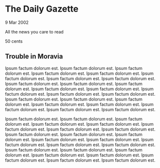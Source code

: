# The Daily Gazette

9 Mar 2002

All the news you care to read

50 cents

Trouble in Moravia
------------------

Ipsum factum dolorum est. Ipsum factum dolorum est. Ipsum factum dolorum
est. Ipsum factum dolorum est. Ipsum factum dolorum est. Ipsum factum
dolorum est. Ipsum factum dolorum est. Ipsum factum dolorum est. Ipsum
factum dolorum est. Ipsum factum dolorum est. Ipsum factum dolorum est.
Ipsum factum dolorum est. Ipsum factum dolorum est. Ipsum factum dolorum
est. Ipsum factum dolorum est. Ipsum factum dolorum est. Ipsum factum
dolorum est. Ipsum factum dolorum est. Ipsum factum dolorum est. Ipsum
factum dolorum est. Ipsum factum dolorum est. Ipsum factum dolorum est.
Ipsum factum dolorum est. Ipsum factum dolorum est.

Ipsum factum dolorum est. Ipsum factum dolorum est. Ipsum factum dolorum
est. Ipsum factum dolorum est. Ipsum factum dolorum est. Ipsum factum
dolorum est. Ipsum factum dolorum est. Ipsum factum dolorum est. Ipsum
factum dolorum est. Ipsum factum dolorum est. Ipsum factum dolorum est.
Ipsum factum dolorum est. Ipsum factum dolorum est. Ipsum factum dolorum
est. Ipsum factum dolorum est. Ipsum factum dolorum est. Ipsum factum
dolorum est. Ipsum factum dolorum est. Ipsum factum dolorum est. Ipsum
factum dolorum est. Ipsum factum dolorum est. Ipsum factum dolorum est.
Ipsum factum dolorum est. Ipsum factum dolorum est.
